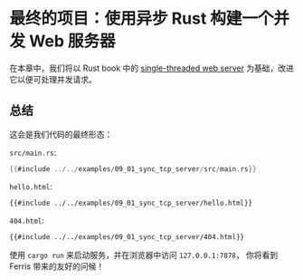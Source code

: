 # 最终的项目：使用异步 Rust 构建一个并发 Web 服务器

在本章中，我们将以 Rust book 中的
[single-threaded web server](https://doc.rust-lang.org/book/ch20-01-single-threaded.html) 
为基础，改进它以便可处理并发请求。

## 总结

这会是我们代码的最终形态：

`src/main.rs`:
```rust
{{#include ../../examples/09_01_sync_tcp_server/src/main.rs}}
```

`hello.html`:
```html
{{#include ../../examples/09_01_sync_tcp_server/hello.html}}
```

`404.html`:
```html
{{#include ../../examples/09_01_sync_tcp_server/404.html}}
```

使用 `cargo run` 来启动服务，并在浏览器中访问 `127.0.0.1:7878`，
你将看到 Ferris 带来的友好的问候！
